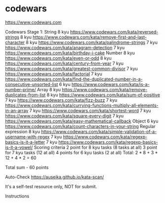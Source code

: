 # codewars
https://www.codewars.com

Codewars Stage 1:
String
8 kyu https://www.codewars.com/kata/reversed-strings
8 kyu https://www.codewars.com/kata/remove-first-and-last-character
8 kyu https://www.codewars.com/kata/palindrome-strings
7 kyu https://www.codewars.com/kata/anagram-detection
7 kyu https://www.codewars.com/kata/birthday-i-cake
Number
8 kyu https://www.codewars.com/kata/even-or-odd
8 kyu https://www.codewars.com/kata/century-from-year
7 kyu https://www.codewars.com/kata/greatest-common-divisor
7 kyu https://www.codewars.com/kata/factorial
7 kyu https://www.codewars.com/kata/find-the-duplicated-number-in-a-consecutive-unsorted-list
6 kyu https://www.codewars.com/kata/is-a-number-prime/
Array
8 kyu https://www.codewars.com/kata/remove-duplicates-from-list
8 kyu https://www.codewars.com/kata/sum-of-positive
7 kyu https://www.codewars.com/kata/fizz-buzz
7 kyu https://www.codewars.com/kata/currying-functions-multiply-all-elements-in-an-array
7 kyu https://www.codewars.com/kata/shortest-word
7 kyu https://www.codewars.com/kata/square-every-digit
7 kyu https://www.codewars.com/kata/easy-mathematical-callback
Object
6 kyu https://www.codewars.com/kata/count-characters-in-your-string
Regular expression
8 kyu https://www.codewars.com/kata/simple-validation-of-a-username-with-regex
7 kyu https://www.codewars.com/kata/regexp-basics-is-it-a-letter
7 kyu https://www.codewars.com/kata/regexp-basics-is-it-a-vowel/
Scoring criteria
2 point for 8 kyu tasks (8 tasks at all)
3 point for 7 kyu tasks (12 at all)
4 points for 6 kyu tasks (2 at all)
Total: 2 * 8 + 3 * 12 + 4 * 2 = 60

Total sum - 60 points

Auto-Check
https://auseika.github.io/kata-scan/

It's a self-test resource only, NOT for submit.

Instructions
